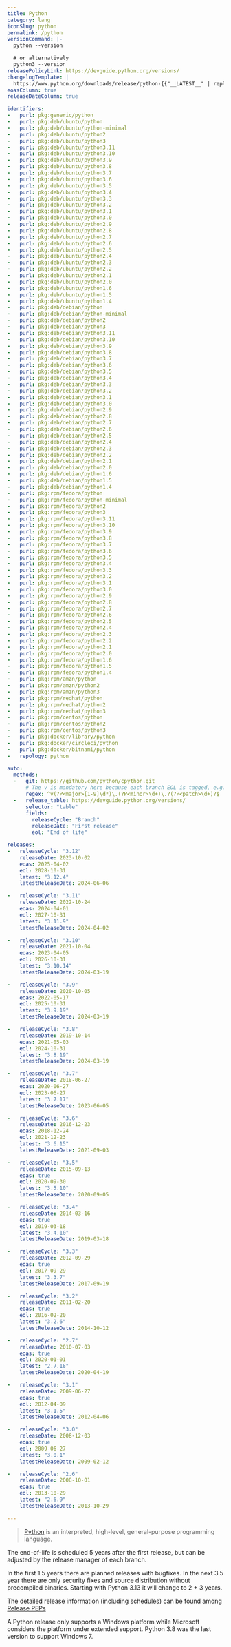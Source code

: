 ```yaml
---
title: Python
category: lang
iconSlug: python
permalink: /python
versionCommand: |-
  python --version

  # or alternatively
  python3 --version
releasePolicyLink: https://devguide.python.org/versions/
changelogTemplate: |
  https://www.python.org/downloads/release/python-{{"__LATEST__" | replace:'.',''}}/
eoasColumn: true
releaseDateColumn: true

identifiers:
-   purl: pkg:generic/python
-   purl: pkg:deb/ubuntu/python
-   purl: pkg:deb/ubuntu/python-minimal
-   purl: pkg:deb/ubuntu/python2
-   purl: pkg:deb/ubuntu/python3
-   purl: pkg:deb/ubuntu/python3.11
-   purl: pkg:deb/ubuntu/python3.10
-   purl: pkg:deb/ubuntu/python3.9
-   purl: pkg:deb/ubuntu/python3.8
-   purl: pkg:deb/ubuntu/python3.7
-   purl: pkg:deb/ubuntu/python3.6
-   purl: pkg:deb/ubuntu/python3.5
-   purl: pkg:deb/ubuntu/python3.4
-   purl: pkg:deb/ubuntu/python3.3
-   purl: pkg:deb/ubuntu/python3.2
-   purl: pkg:deb/ubuntu/python3.1
-   purl: pkg:deb/ubuntu/python3.0
-   purl: pkg:deb/ubuntu/python2.9
-   purl: pkg:deb/ubuntu/python2.8
-   purl: pkg:deb/ubuntu/python2.7
-   purl: pkg:deb/ubuntu/python2.6
-   purl: pkg:deb/ubuntu/python2.5
-   purl: pkg:deb/ubuntu/python2.4
-   purl: pkg:deb/ubuntu/python2.3
-   purl: pkg:deb/ubuntu/python2.2
-   purl: pkg:deb/ubuntu/python2.1
-   purl: pkg:deb/ubuntu/python2.0
-   purl: pkg:deb/ubuntu/python1.6
-   purl: pkg:deb/ubuntu/python1.5
-   purl: pkg:deb/ubuntu/python1.4
-   purl: pkg:deb/debian/python
-   purl: pkg:deb/debian/python-minimal
-   purl: pkg:deb/debian/python2
-   purl: pkg:deb/debian/python3
-   purl: pkg:deb/debian/python3.11
-   purl: pkg:deb/debian/python3.10
-   purl: pkg:deb/debian/python3.9
-   purl: pkg:deb/debian/python3.8
-   purl: pkg:deb/debian/python3.7
-   purl: pkg:deb/debian/python3.6
-   purl: pkg:deb/debian/python3.5
-   purl: pkg:deb/debian/python3.4
-   purl: pkg:deb/debian/python3.3
-   purl: pkg:deb/debian/python3.2
-   purl: pkg:deb/debian/python3.1
-   purl: pkg:deb/debian/python3.0
-   purl: pkg:deb/debian/python2.9
-   purl: pkg:deb/debian/python2.8
-   purl: pkg:deb/debian/python2.7
-   purl: pkg:deb/debian/python2.6
-   purl: pkg:deb/debian/python2.5
-   purl: pkg:deb/debian/python2.4
-   purl: pkg:deb/debian/python2.3
-   purl: pkg:deb/debian/python2.2
-   purl: pkg:deb/debian/python2.1
-   purl: pkg:deb/debian/python2.0
-   purl: pkg:deb/debian/python1.6
-   purl: pkg:deb/debian/python1.5
-   purl: pkg:deb/debian/python1.4
-   purl: pkg:rpm/fedora/python
-   purl: pkg:rpm/fedora/python-minimal
-   purl: pkg:rpm/fedora/python2
-   purl: pkg:rpm/fedora/python3
-   purl: pkg:rpm/fedora/python3.11
-   purl: pkg:rpm/fedora/python3.10
-   purl: pkg:rpm/fedora/python3.9
-   purl: pkg:rpm/fedora/python3.8
-   purl: pkg:rpm/fedora/python3.7
-   purl: pkg:rpm/fedora/python3.6
-   purl: pkg:rpm/fedora/python3.5
-   purl: pkg:rpm/fedora/python3.4
-   purl: pkg:rpm/fedora/python3.3
-   purl: pkg:rpm/fedora/python3.2
-   purl: pkg:rpm/fedora/python3.1
-   purl: pkg:rpm/fedora/python3.0
-   purl: pkg:rpm/fedora/python2.9
-   purl: pkg:rpm/fedora/python2.8
-   purl: pkg:rpm/fedora/python2.7
-   purl: pkg:rpm/fedora/python2.6
-   purl: pkg:rpm/fedora/python2.5
-   purl: pkg:rpm/fedora/python2.4
-   purl: pkg:rpm/fedora/python2.3
-   purl: pkg:rpm/fedora/python2.2
-   purl: pkg:rpm/fedora/python2.1
-   purl: pkg:rpm/fedora/python2.0
-   purl: pkg:rpm/fedora/python1.6
-   purl: pkg:rpm/fedora/python1.5
-   purl: pkg:rpm/fedora/python1.4
-   purl: pkg:rpm/amzn/python
-   purl: pkg:rpm/amzn/python2
-   purl: pkg:rpm/amzn/python3
-   purl: pkg:rpm/redhat/python
-   purl: pkg:rpm/redhat/python2
-   purl: pkg:rpm/redhat/python3
-   purl: pkg:rpm/centos/python
-   purl: pkg:rpm/centos/python2
-   purl: pkg:rpm/centos/python3
-   purl: pkg:docker/library/python
-   purl: pkg:docker/circleci/python
-   purl: pkg:docker/bitnami/python
-   repology: python

auto:
  methods:
  -   git: https://github.com/python/cpython.git
      # The v is mandatory here because each branch EOL is tagged, e.g. https://github.com/python/cpython/releases/tag/3.6
      regex: ^v(?P<major>[1-9]\d*)\.(?P<minor>\d+)\.?(?P<patch>\d+)?$
  -   release_table: https://devguide.python.org/versions/
      selector: "table"
      fields:
        releaseCycle: "Branch"
        releaseDate: "First release"
        eol: "End of life"

releases:
-   releaseCycle: "3.12"
    releaseDate: 2023-10-02
    eoas: 2025-04-02
    eol: 2028-10-31
    latest: "3.12.4"
    latestReleaseDate: 2024-06-06

-   releaseCycle: "3.11"
    releaseDate: 2022-10-24
    eoas: 2024-04-01
    eol: 2027-10-31
    latest: "3.11.9"
    latestReleaseDate: 2024-04-02

-   releaseCycle: "3.10"
    releaseDate: 2021-10-04
    eoas: 2023-04-05
    eol: 2026-10-31
    latest: "3.10.14"
    latestReleaseDate: 2024-03-19

-   releaseCycle: "3.9"
    releaseDate: 2020-10-05
    eoas: 2022-05-17
    eol: 2025-10-31
    latest: "3.9.19"
    latestReleaseDate: 2024-03-19

-   releaseCycle: "3.8"
    releaseDate: 2019-10-14
    eoas: 2021-05-03
    eol: 2024-10-31
    latest: "3.8.19"
    latestReleaseDate: 2024-03-19

-   releaseCycle: "3.7"
    releaseDate: 2018-06-27
    eoas: 2020-06-27
    eol: 2023-06-27
    latest: "3.7.17"
    latestReleaseDate: 2023-06-05

-   releaseCycle: "3.6"
    releaseDate: 2016-12-23
    eoas: 2018-12-24
    eol: 2021-12-23
    latest: "3.6.15"
    latestReleaseDate: 2021-09-03

-   releaseCycle: "3.5"
    releaseDate: 2015-09-13
    eoas: true
    eol: 2020-09-30
    latest: "3.5.10"
    latestReleaseDate: 2020-09-05

-   releaseCycle: "3.4"
    releaseDate: 2014-03-16
    eoas: true
    eol: 2019-03-18
    latest: "3.4.10"
    latestReleaseDate: 2019-03-18

-   releaseCycle: "3.3"
    releaseDate: 2012-09-29
    eoas: true
    eol: 2017-09-29
    latest: "3.3.7"
    latestReleaseDate: 2017-09-19

-   releaseCycle: "3.2"
    releaseDate: 2011-02-20
    eoas: true
    eol: 2016-02-20
    latest: "3.2.6"
    latestReleaseDate: 2014-10-12

-   releaseCycle: "2.7"
    releaseDate: 2010-07-03
    eoas: true
    eol: 2020-01-01
    latest: "2.7.18"
    latestReleaseDate: 2020-04-19

-   releaseCycle: "3.1"
    releaseDate: 2009-06-27
    eoas: true
    eol: 2012-04-09
    latest: "3.1.5"
    latestReleaseDate: 2012-04-06

-   releaseCycle: "3.0"
    releaseDate: 2008-12-03
    eoas: true
    eol: 2009-06-27
    latest: "3.0.1"
    latestReleaseDate: 2009-02-12

-   releaseCycle: "2.6"
    releaseDate: 2008-10-01
    eoas: true
    eol: 2013-10-29
    latest: "2.6.9"
    latestReleaseDate: 2013-10-29

---
```


> [Python](https://www.python.org/) is an interpreted, high-level, general-purpose programming
> language.

The end-of-life is scheduled 5 years after the first release, but can be adjusted by the release
manager of each branch.

In the first 1.5 years there are planned releases with bugfixes. In the next 3.5 year there are
only security fixes and source distribution without precompiled binaries. Starting with Python 3.13
it will change to 2 + 3 years.

The detailed release information (including schedules) can be found among [Release PEPs](https://peps.python.org/topic/release/)

A Python release only supports a Windows platform while Microsoft considers the platform under
extended support. Python 3.8 was the last version to support Windows 7.

